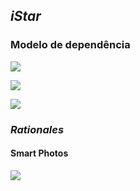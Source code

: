 ## *iStar*

### Modelo de dependência 

<a data-fancybox="gallery" href="../../img/iStar1.png"><img src="../../img/iStar1-mini.png"></a>

<a data-fancybox="gallery" href="../../img/iStar2.png"><img src="../../img/iStar2-mini.png"></a>

<a data-fancybox="gallery" href="../../img/iStar3.png"><img src="../../img/iStar3-mini.png"></a>

### *Rationales*

#### Smart Photos
<a data-fancybox="gallery" href="../../img/RationaleSmartPhotos.png"><img src="../../img/RationaleSmartPhotos-mini.png"></a>